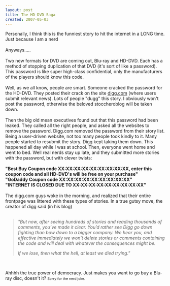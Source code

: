```yaml
---
layout: post
title: The HD-DVD Saga
created: 2007-05-03
---
```

<p>Personally, I think this is the funniest story to hit the internet in a LONG time. Just because I am a nerd<br />
	<br />
	Anyways.....<br />
	<br />
	Two new formats for DVD are coming out, Blu-ray and HD-DVD. Each has a method of stopping duplication of that DVD (it&#39;s sort of like a password). This password is like super high-class confidential, only the manufacturers of the players should know this code.<br />
	<br />
	Well, as we all know, people are smart. Someone cracked the password for the HD-DVD. They posted their crack on the site <a href="http://www.digg.com/">digg.com</a> (where users submit relevant news). Lots of people &quot;dugg&quot; this story. I obviously won&#39;t post the password, otherwise the beloved stoccheroblog will be taken down.<br />
	<br />
	Then the big old mean executives found out that this password had been leaked. They called all the right people, and asked all the websites to remove the password. Digg.com removed the password from their story list. Being a user-driven website, not too many people took kindly to it. Many people started to resubmit the story. Digg kept taking them down. This happened all day while I was at school. Then, everyone went home and went to bed. Well real nerds stay up late, and they submitted more stories with the password, but with clever twists:<br />
	<br />
	<span style="font-weight: bold;">&quot;Best Buy Coupon code XX:XX:XX:XX:XX:XX:XX:XX:XX, enter this coupon code and all HD-DVD&#39;s will be free on your purchase&quot;</span><br />
	<span style="font-weight: bold;">&quot;GoDaddy Coupon code XX:XX:XX:XX:XX:XX:XX:XX:XX&quot;</span><br />
	<span style="font-weight: bold;">&quot;INTERNET IS CLOSED DUE TO XX:XX:XX:XX:XX:XX:XX:XX:XX&quot;</span><br />
	<br />
	The digg.com guys woke in the morning, and realized that their entire frontpage was littered with these types of stories. In a true gutsy move, the creator of digg said (in his blog)<br />
	&nbsp;</p>
<blockquote>
	<p style="font-style: italic;">&quot;But now, after seeing hundreds of stories and reading thousands of comments, you&rsquo;ve made it clear. You&rsquo;d rather see Digg go down fighting than bow down to a bigger company. We hear you, and effective immediately we won&rsquo;t delete stories or comments containing the code and will deal with whatever the consequences might be.</p>
	<p style="font-style: italic;">If we lose, then what the hell, at least we died trying.&quot;</p>
</blockquote>
<br />
<p>Ahhhh the true power of democracy. Just makes you want to go buy a Blu-ray disc, doesn&#39;t it? <span style="font-size:78%;">Sorry for the nerd joke.</span></p>
